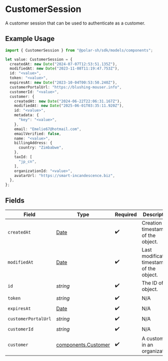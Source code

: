# CustomerSession

A customer session that can be used to authenticate as a customer.

## Example Usage

```typescript
import { CustomerSession } from "@polar-sh/sdk/models/components";

let value: CustomerSession = {
  createdAt: new Date("2024-07-07T12:53:51.135Z"),
  modifiedAt: new Date("2023-11-08T11:19:47.753Z"),
  id: "<value>",
  token: "<value>",
  expiresAt: new Date("2023-10-04T00:53:50.240Z"),
  customerPortalUrl: "https://blushing-mouser.info",
  customerId: "<value>",
  customer: {
    createdAt: new Date("2024-06-22T22:06:31.167Z"),
    modifiedAt: new Date("2025-06-01T03:35:11.920Z"),
    id: "<value>",
    metadata: {
      "key": "<value>",
    },
    email: "Emelie67@hotmail.com",
    emailVerified: false,
    name: "<value>",
    billingAddress: {
      country: "Zimbabwe",
    },
    taxId: [
      "jp_cn",
    ],
    organizationId: "<value>",
    avatarUrl: "https://smart-incandescence.biz",
  },
};
```

## Fields

| Field                                                                                         | Type                                                                                          | Required                                                                                      | Description                                                                                   |
| --------------------------------------------------------------------------------------------- | --------------------------------------------------------------------------------------------- | --------------------------------------------------------------------------------------------- | --------------------------------------------------------------------------------------------- |
| `createdAt`                                                                                   | [Date](https://developer.mozilla.org/en-US/docs/Web/JavaScript/Reference/Global_Objects/Date) | :heavy_check_mark:                                                                            | Creation timestamp of the object.                                                             |
| `modifiedAt`                                                                                  | [Date](https://developer.mozilla.org/en-US/docs/Web/JavaScript/Reference/Global_Objects/Date) | :heavy_check_mark:                                                                            | Last modification timestamp of the object.                                                    |
| `id`                                                                                          | *string*                                                                                      | :heavy_check_mark:                                                                            | The ID of the object.                                                                         |
| `token`                                                                                       | *string*                                                                                      | :heavy_check_mark:                                                                            | N/A                                                                                           |
| `expiresAt`                                                                                   | [Date](https://developer.mozilla.org/en-US/docs/Web/JavaScript/Reference/Global_Objects/Date) | :heavy_check_mark:                                                                            | N/A                                                                                           |
| `customerPortalUrl`                                                                           | *string*                                                                                      | :heavy_check_mark:                                                                            | N/A                                                                                           |
| `customerId`                                                                                  | *string*                                                                                      | :heavy_check_mark:                                                                            | N/A                                                                                           |
| `customer`                                                                                    | [components.Customer](../../models/components/customer.md)                                    | :heavy_check_mark:                                                                            | A customer in an organization.                                                                |
